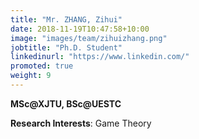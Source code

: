 ```yaml
---
title: "Mr. ZHANG, Zihui"
date: 2018-11-19T10:47:58+10:00
image: "images/team/zihuizhang.png"
jobtitle: "Ph.D. Student"
linkedinurl: "https://www.linkedin.com/"
promoted: true
weight: 9
---
```

**MSc@XJTU, BSc@UESTC**

**Research Interests**: Game Theory